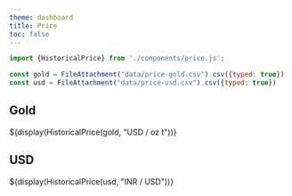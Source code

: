 ```yaml
---
theme: dashboard
title: Price
toc: false
---
```


```js
import {HistoricalPrice} from './components/price.js';
```

```js
const gold = FileAttachment("data/price-gold.csv").csv({typed: true})
const usd = FileAttachment("data/price-usd.csv").csv({typed: true})
```

<div class="grid grid-cols-2">
  <div class="card">
    <h2>Gold</h2>
    ${display(HistoricalPrice(gold, "USD / oz t"))}
  </div>
  <div class="card">
    <h2>USD</h2>
    ${display(HistoricalPrice(usd, "INR / USD"))}
  </div>
</div>